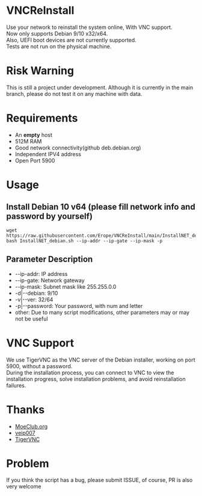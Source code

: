 # VNCReInstall
Use your network to reinstall the system online, With VNC support.  
Now only supports Debian 9/10 x32/x64.  
Also, UEFI boot devices are not currently supported.  
Tests are not run on the physical machine.  

# Risk Warning
This is still a project under development. Although it is currently in the main branch, please do not test it on any machine with data.

# Requirements
* An **empty** host
* 512M RAM
* Good network connectivity(github deb.debian.org)
* Independent IPV4 address
* Open Port 5900

# Usage
## Install Debian 10 v64 (please fill network info and password by yourself)
```shell
wget https://raw.githubusercontent.com/Erope/VNCReInstall/main/InstallNET_debian.sh
bash InstallNET_debian.sh --ip-addr --ip-gate --ip-mask -p 
```

## Parameter Description
* --ip-addr: IP address
* --ip-gate: Network gateway
* --ip-mask: Subnet mask like 255.255.0.0
* -d|--debian: 9/10 
* -v|--ver: 32/64
* -p|--password: Your password, with num and letter
* other: Due to many script modifications, other parameters may or may not be useful

# VNC Support
We use TigerVNC as the VNC server of the Debian installer, working on port 5900, without a password.  
During the installation process, you can connect to VNC to view the installation progress, solve installation problems, and avoid reinstallation failures.

# Thanks
* [MoeClub.org](https://github.com/MoeClub)
* [veip007](https://github.com/veip007)
* [TigerVNC](https://tigervnc.org/)

# Problem
If you think the script has a bug, please submit ISSUE, of course, PR is also very welcome

